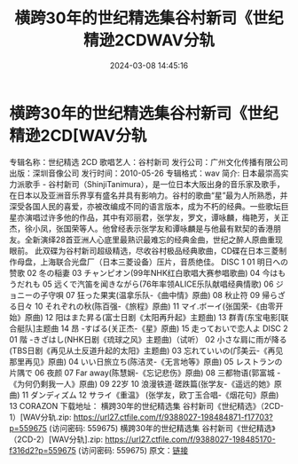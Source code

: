 ﻿---
title: 横跨30年的世纪精选集谷村新司《世纪精逊2CDWAV分轨
date: 2024-03-08 14:45:16
categories: 古典音乐、新世纪、纯音雅乐
tags: 纯音雅乐
---
# 横跨30年的世纪精选集谷村新司《世纪精逊2CD[WAV分轨

专辑名称：世纪精选 2CD
歌唱艺人：谷村新司
发行公司：广州文化传播有限公司
出版：深圳音像公司
发行时间：2010-05-26
专辑格式：wav
简介:
日本最崇高实力派歌手 -
谷村新司（ShinjiTanimura），是一位日本大阪出身的音乐家及歌手，在日本以及亚洲音乐界享有盛名并具有影响力。谷村的歌曲“星”最为人所熟悉，并深受各国人民的喜爱，亦被改编成不同的语言版本，成为不朽的经典。一些歌坛巨星亦演唱过许多他的作品，其中有邓丽君，张学友，罗文，谭咏麟，梅艳芳，关正杰，徐小凤，张国荣等人。他曾经表示张学友和谭咏麟是与他最有默契的香港朋友。全新演绎28首亚洲人心底里最熟识最难忘的经典金曲，世纪之醉人原曲重现眼前。
此双碟为谷村新司超级精选，尽收谷村极品经典歌曲，CD碟在日本三菱制作母盘，上海联合光盘厂（日本三菱设备）压片，音质绝佳。
DISC 1
01 明日への赞歌
02 冬の稲妻
03 チャンピオン(99年NHK红白歌唱大赛参唱歌曲)
04 今はもうだれも
05 远くで汽笛を闻きながら(76年率领ALICE乐队献唱经典情歌)
06 ジョニーの子守唄
07 狂った果実(温拿乐队-《曲中情》原曲)
08 秋止符
09 帰らざる日々
10 それぞれの秋(陈百强-《旅程》原曲)
11 マイ.ボーイ(张国荣-《由零开始》原曲)
12 阳はまた昇る(富士日剧《太阳再升起》主题曲)
13 群青(东宝电影[联合艇队]主题曲
14 昂 -すばる(关正杰-《星》原曲)
15 走っておいで恋人よ
DISC 2
01 階 -きざはし(NHK日剧《琉球之风》主题曲)（试听）
02 小さな肩に雨が降る(TBS日剧《再见从土反道升起的太阳》主题曲)
03 忘れていいの(邝美云-《再见那里再见》原曲)
04 いい日旅立ち(陈洁灵-《无言地等》原曲)
05 レストランの片隅で
06 夜颜
07 Far away(陈慧娴-《忘记悲伤》原曲)
08 三都物语(郭富城 -《为何仍剩我一人》原曲)
09 22岁
10 浪漫铁道·蹉跌篇(张学友-《遥远的她》原曲)
11 ダンディズム
12 サライ《重温》 (张学友，欧丁玉合唱-《烟花句》原曲)
13 CORAZON
下载地址：
横跨30年的世纪精选集 谷村新司《世纪精选》（2CD-1）[WAV分轨.zip: https://url27.ctfile.com/f/9388027-198484871-f17703?p=559675
(访问密码: 559675)
横跨30年的世纪精选集 谷村新司《世纪精选》（2CD-2）[WAV分轨].zip: https://url27.ctfile.com/f/9388027-198485170-f316d2?p=559675
(访问密码: 559675)
原文：[链接](https://blog.sina.com.cn/s/blog_1647c7e76010314mj.html)